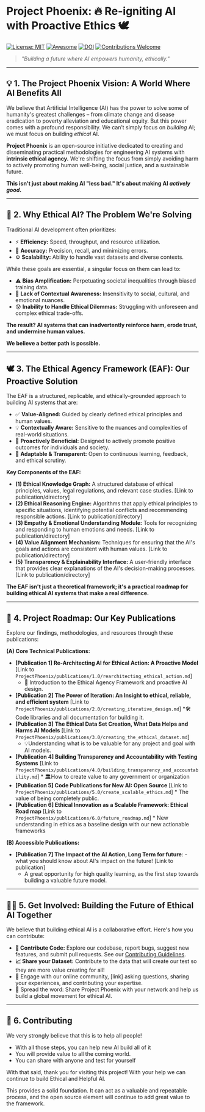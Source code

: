 # Project Phoenix: 🔥 Re-igniting AI with Proactive Ethics 🕊️

[![License: MIT](https://img.shields.io/badge/License-MIT-yellow.svg)](https://opensource.org/licenses/MIT)
[![Awesome](https://awesome.re/badge.svg)](https://awesome.re)
[![DOI](https://zenodo.org/badge/DOI/INSERT_YOUR_DOI_HERE.svg)](https://zenodo.org/deposit/INSERT_YOUR_ZENODO_ID_HERE)
[![Contributions Welcome](https://img.shields.io/badge/Contributions-Welcome-brightgreen.svg)](CONTRIBUTING.md)

> _"Building a future where AI empowers humanity, *ethically*."_

---

## 💡 1. The Project Phoenix Vision: A World Where AI Benefits All

We believe that Artificial Intelligence (AI) has the power to solve some of humanity's greatest challenges – from climate change and disease eradication to poverty alleviation and educational equity. But this power comes with a profound responsibility. We can’t simply focus on *building* AI; we must focus on building *ethical* AI.

**Project Phoenix** is an open-source initiative dedicated to creating and disseminating practical methodologies for engineering AI systems with **intrinsic ethical agency.** We're shifting the focus from simply avoiding harm to actively promoting human well-being, social justice, and a sustainable future.

**This isn't just about making AI "less bad." It's about making AI *actively good*.**

---

## 🌟 2. Why Ethical AI? The Problem We're Solving

Traditional AI development often prioritizes:

*   ⚡️ **Efficiency:** Speed, throughput, and resource utilization.
*   🎯 **Accuracy:** Precision, recall, and minimizing errors.
*   ⚙️ **Scalability:** Ability to handle vast datasets and diverse contexts.

While these goals are essential, a singular focus on them can lead to:

*   ⚠️ **Bias Amplification:** Perpetuating societal inequalities through biased training data.
*   😬 **Lack of Contextual Awareness:** Insensitivity to social, cultural, and emotional nuances.
*   😰 **Inability to Handle Ethical Dilemmas:** Struggling with unforeseen and complex ethical trade-offs.

**The result? AI systems that can inadvertently reinforce harm, erode trust, and undermine human values.**

**We believe a better path is possible.**

---

## 🕊️ 3. The Ethical Agency Framework (EAF): Our Proactive Solution

The EAF is a structured, replicable, and ethically-grounded approach to building AI systems that are:

*   ✅ **Value-Aligned:** Guided by clearly defined ethical principles and human values.
*   💡 **Contextually Aware:** Sensitive to the nuances and complexities of real-world situations.
*   💪 **Proactively Beneficial:** Designed to actively promote positive outcomes for individuals and society.
*   🔄 **Adaptable & Transparent:** Open to continuous learning, feedback, and ethical scrutiny.

**Key Components of the EAF:**

*   **(1) Ethical Knowledge Graph:** A structured database of ethical principles, values, legal regulations, and relevant case studies. [Link to publication/directory]
*   **(2) Ethical Reasoning Engine:** Algorithms that apply ethical principles to specific situations, identifying potential conflicts and recommending responsible actions. [Link to publication/directory]
*   **(3) Empathy & Emotional Understanding Module:** Tools for recognizing and responding to human emotions and needs. [Link to publication/directory]
*   **(4) Value Alignment Mechanism:** Techniques for ensuring that the AI's goals and actions are consistent with human values. [Link to publication/directory]
*   **(5) Transparency & Explainability Interface:** A user-friendly interface that provides clear explanations of the AI's decision-making processes. [Link to publication/directory]

**The EAF isn't just a theoretical framework; it's a practical roadmap for building ethical AI systems that make a real difference.**

---

## 📂 4. Project Roadmap: Our Key Publications

Explore our findings, methodologies, and resources through these publications:

**(A) Core Technical Publications:**

*   **[Publication 1] Re-Architecting AI for Ethical Action: A Proactive Model** [Link to `ProjectPhoenix/publications/1.0/rearchitecting_ethical_action.md`]
    *   🧠 Introduction to the Ethical Agency Framework and proactive AI design.
*   **[Publication 2] The Power of Iteration: An Insight to ethical, reliable, and efficient system** [Link to `ProjectPhoenix/publications/2.0/creating_iterative_design.md`]
       *🛠️ Code libraries and all documentation for building it.
*   **[Publication 3] The Ethical Data Set Creation, What Data Helps and Harms AI Models** [Link to `ProjectPhoenix/publications/3.0/creating_the_ethical_dataset.md`]
       * 💡Understanding what is to be valuable for any project and goal with AI models.
*   **[Publication 4] Building Transparency and Accountability with Testing Systems** [Link to `ProjectPhoenix/publications/4.0/building_transparency_and_accountability.md`]
        * 🏛️How to create value to any government or organization
*   **[Publication 5] Code Publications for New AI: Open Source** [Link to `ProjectPhoenix/publications/5.0/create_scalable_ethics.md`]
        * The value of being completely public.
*  **[Publication 6] Ethical Innovation as a Scalable Framework: Ethical Road map** [Link to `ProjectPhoenix/publications/6.0/future_roadmap.md`]
       *  New understanding in ethics as a baseline design with our new actionable frameworks

**(B) Accessible Publications:**

*   **[Publication 7] The Impact of the AI Action, Long Term for future**: - what you should know about AI's impact on the future! [Link to publication]
    *   A great opportunity for high quality learning, as the first step towards building a valuable future model.

---

## 🧑‍💻 5. Get Involved: Building the Future of Ethical AI Together

We believe that building ethical AI is a collaborative effort. Here's how you can contribute:

*   **🌱 Contribute Code:** Explore our codebase, report bugs, suggest new features, and submit pull requests. See our [Contributing Guidelines](CONTRIBUTING.md).
*   **📈 Share your Dataset:** Contribute to the data that will create our test so they are more value creating for all!
*   💬 Engage with our online community, [link] asking questions, sharing your experiences, and contributing your expertise.
*   🤝 Spread the word: Share Project Phoenix with your network and help us build a global movement for ethical AI.

---

## 🤝 6. Contributing

We very strongly believe that this is to help all people!
* With all those steps, you can help new AI build all of it
* You will provide value to all the coming world.
* You can share with anyone and test for yourself

With that said, thank you for visiting this project! With your help we can continue to build Ethical and Helpful AI.

This provides a solid foundation. It can act as a valuable and repeatable process, and the open source element will continue to add great value to the framework.

